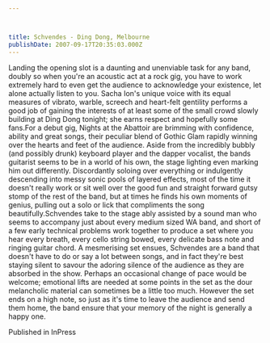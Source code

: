 ```yaml
---



title: Schvendes - Ding Dong, Melbourne
publishDate: 2007-09-17T20:35:03.000Z
---
```

Landing the opening slot is a daunting and unenviable task for any band, doubly so when you're an acoustic act at a rock gig, you have to work extremely hard to even get the audience to acknowledge your existence, let alone actually listen to you. Sacha Ion's unique voice with its equal measures of vibrato, warble, screech and heart-felt gentility performs a good job of gaining the interests of at least some of the small crowd slowly building at Ding Dong tonight; she earns respect and hopefully some fans.For a debut gig, Nights at the Abattoir are brimming with confidence, ability and great songs, their peculiar blend of Gothic Glam rapidly winning over the hearts and feet of the audience. Aside from the incredibly bubbly (and possibly drunk) keyboard player and the dapper vocalist, the bands guitarist seems to be in a world of his own, the stage lighting even marking him out differently. Discordantly soloing over everything or indulgently descending into messy sonic pools of layered effects, most of the time it doesn't really work or sit well over the good fun and straight forward gutsy stomp of the rest of the band, but at times he finds his own moments of genius, pulling out a solo or lick that compliments the song beautifully.Schvendes take to the stage ably assisted by a sound man who seems to accompany just about every medium sized WA band, and short of a few early technical problems work together to produce a set where you hear every breath, every cello string bowed, every delicate bass note and ringing guitar chord. A mesmerising set ensues, Schvendes are a band that doesn't have to do or say a lot between songs, and in fact they're best staying silent to savour the adoring silence of the audience as they are absorbed in the show. Perhaps an occasional change of pace would be welcome; emotional lifts are needed at some points in the set as the dour melancholic material can sometimes be a little too much. However the set ends on a high note, so just as it's time to leave the audience and send them home, the band ensure that your memory of the night is generally a happy one.


Published in InPress
